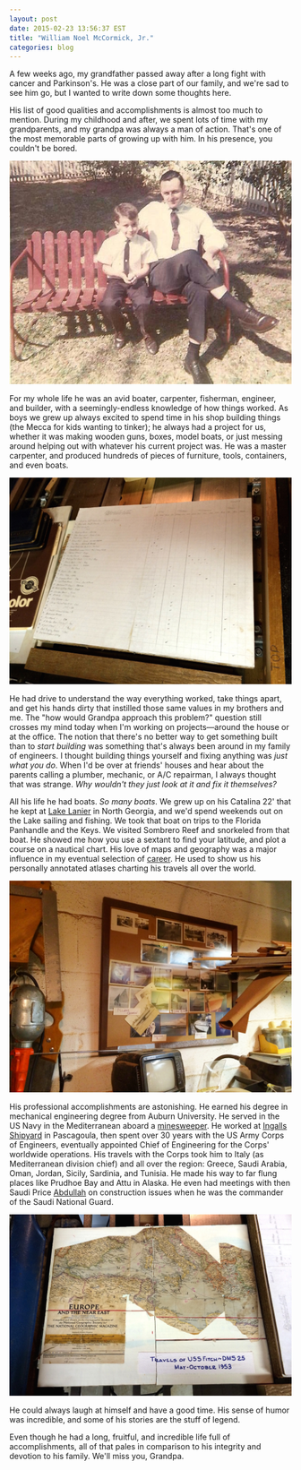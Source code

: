 ```yaml
---
layout: post
date: 2015-02-23 13:56:37 EST
title: "William Noel McCormick, Jr."
categories: blog
---
```


A few weeks ago, my grandfather passed away after a long fight with cancer and Parkinson's. He was a close part of our family, and we're sad to see him go, but I wanted to write down some thoughts here.

His list of good qualities and accomplishments is almost too much to mention. During my childhood and after, we spent lots of time with my grandparents, and my grandpa was always a man of action. That's one of the most memorable parts of growing up with him. In his presence, you couldn't be bored.

![Bill McCormick](/images/post-images/grandpa.jpg)

For my whole life he was an avid boater, carpenter, fisherman, engineer, and builder, with a seemingly-endless knowledge of how things worked. As boys we grew up always excited to spend time in his shop building things (the Mecca for kids wanting to tinker); he always had a project for us, whether it was making wooden guns, boxes, model boats, or just messing around helping out with whatever his current project was. He was a master carpenter, and produced hundreds of pieces of furniture, tools, containers, and even boats.

![Project list](/images/post-images/grandpas-projects.jpg)

He had drive to understand the way everything worked, take things apart, and get his hands dirty that instilled those same values in my brothers and me. The "how would Grandpa approach this problem?" question still crosses my mind today when I'm working on projects&mdash;around the house or at the office. The notion that there's no better way to get something built than to _start building_ was something that's always been around in my family of engineers. I thought building things yourself and fixing anything was _just what you do_. When I'd be over at friends' houses and hear about the parents calling a plumber, mechanic, or A/C repairman, I always thought that was strange. _Why wouldn't they just look at it and fix it themselves?_

All his life he had boats. _So many boats_. We grew up on his Catalina 22' that he kept at [Lake Lanier](http://geojson.io/#map=11/34.2774/-83.9198) in North Georgia, and we'd spend weekends out on the Lake sailing and fishing. We took that boat on trips to the Florida Panhandle and the Keys. We visited Sombrero Reef and snorkeled from that boat. He showed me how you use a sextant to find your latitude, and plot a course on a nautical chart. His love of maps and geography was a major influence in my eventual selection of [career](http://spatialnetworks.com/). He used to show us his personally annotated atlases charting his travels all over the world.

![Grandpa's wall of boats](/images/post-images/wall-of-boats.jpg)

His professional accomplishments are astonishing. He earned his degree in mechanical engineering degree from Auburn University. He served in the US Navy in the Mediterranean aboard a [minesweeper](http://en.wikipedia.org/wiki/USS_Fitch_(DD-462)). He worked at [Ingalls Shipyard](http://en.wikipedia.org/wiki/Ingalls_Shipbuilding) in Pascagoula, then spent over 30 years with the US Army Corps of Engineers, eventually appointed Chief of Engineering for the Corps' worldwide operations. His travels with the Corps took him to Italy (as Mediterranean division chief) and all over the region: Greece, Saudi Arabia, Oman, Jordan, Sicily, Sardinia, and Tunisia. He made his way to far flung places like Prudhoe Bay and Attu in Alaska. He even had meetings with then Saudi  Price [Abdullah](http://en.wikipedia.org/wiki/Abdullah_of_Saudi_Arabia) on construction issues when he was the commander of the Saudi National Guard.

![Travels of the USS Fitch](/images/post-images/travels-of-the-uss-fitch.jpg)

He could always laugh at himself and have a good time. His sense of humor was incredible, and some of his stories are the stuff of legend.

Even though he had a long, fruitful, and incredible life full of accomplishments, all of that pales in comparison to his integrity and devotion to his family. We'll miss you, Grandpa.
